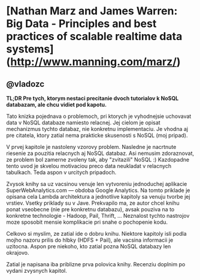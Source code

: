 [Nathan Marz and James Warren: Big Data - Principles and best practices of scalable realtime data systems] (http://www.manning.com/marz/)
=========================================================================================================================================

@vladozc
--------

**TL;DR Pre tych, ktorym nestaci precitanie dvoch tutorialov k NoSQL databazam, ale chcu vidiet pod kapotu.**

Tato knizka pojednava o problemoch, pri ktorych je vyhodnejsie uchovavat data v NoSQL databaze namiesto relacnej. Jej cielom je opisat mechanizmus tychto databaz, nie konkretnu implementaciu. Je vhodna aj pre citatela, ktory zatial nema prakticke skusenosti s NoSQL (moj pripad).

V prvej kapitole je nastoleny vzorovy problem. Nasledne je nacrtnute riesenie za pouzitia relacnych aj NoSQL databaz. Asi nemusim zdoraznovat, ze problem bol zamerne zvoleny tak, aby "zvitazili" NoSQL :) Kazdopadne tento uvod je skvelou motivaciou preco data neukladat v relacnych tabulkach. Teda aspon v urcitych pripadoch.

Zvysok knihy sa uz vacsinou venuje len vytvoreniu jednoduchej aplikacie SuperWebAnalytics.com — obdoba Google Analytics. Na tomto priklade je opisana cela Lambda architektura a jednotlive kapitoly sa venuju tvorbe jej vrstiev. Vsetky priklady su v Jave. Prekvapilo ma, ze autor chcel knihu ponat vseobecne (nie pre konkretnu databazu), avsak pouziva na to konkretne technologie - Hadoop, Pail, Thrift, ... Neznalost tychto nastrojov moze sposobit mensie komplikacie pri snahe o pochopenie kodu.

Celkovo si myslim, ze zatial ide o dobru knihu. Niektore kapitoly isli podla mojho nazoru prilis do hlbky (HDFS + Pail), ale vacsina informacii je uzitocna. Aspon pre niekoho, kto zatial pozna NoSQL databazy len okrajovo.

Zatial je napisana iba priblizne prva polovica knihy. Recenziu doplnim po vydani zvysnych kapitol.

